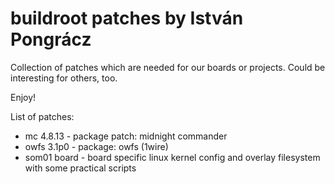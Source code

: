 # buildroot patches by István Pongrácz

Collection of patches which are needed for our boards or projects.
Could be interesting for others, too.

Enjoy!

List of patches:
- mc 4.8.13     - package patch: midnight commander
- owfs  3.1p0   - package: owfs (1wire)
- som01 board   - board specific linux kernel config and overlay filesystem 
                  with some practical scripts
